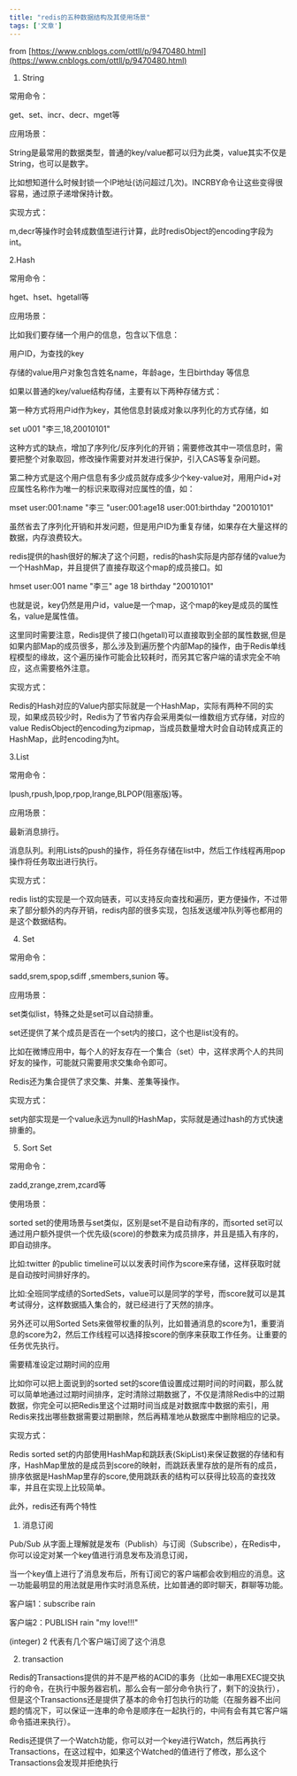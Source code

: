 ```yaml
---
title: "redis的五种数据结构及其使用场景"
tags: ['文章']
---
```

from [https://www.cnblogs.com/ottll/p/9470480.html](https://www.cnblogs.com/ottll/p/9470480.html)

1. String

常用命令：

get、set、incr、decr、mget等

应用场景：

String是最常用的数据类型，普通的key/value都可以归为此类，value其实不仅是String，也可以是数字。

比如想知道什么时候封锁一个IP地址(访问超过几次)。INCRBY命令让这些变得很容易，通过原子递增保持计数。

实现方式：

m,decr等操作时会转成数值型进行计算，此时redisObject的encoding字段为int。

 

2.Hash

常用命令：

hget、hset、hgetall等

应用场景：

比如我们要存储一个用户的信息，包含以下信息：

用户ID，为查找的key

存储的value用户对象包含姓名name，年龄age，生日birthday 等信息

如果以普通的key/value结构存储，主要有以下两种存储方式：

第一种方式将用户id作为key，其他信息封装成对象以序列化的方式存储，如

set u001 "李三,18,20010101"

这种方式的缺点，增加了序列化/反序列化的开销；需要修改其中一项信息时，需要把整个对象取回，修改操作需要对并发进行保护，引入CAS等复杂问题。

 

第二种方式是这个用户信息有多少成员就存成多少个key-value对，用用户id+对应属性名称作为唯一的标识来取得对应属性的值，如：

mset user:001:name "李三 "user:001:age18 user:001:birthday "20010101"

 

虽然省去了序列化开销和并发问题，但是用户ID为重复存储，如果存在大量这样的数据，内存浪费较大。

redis提供的hash很好的解决了这个问题，redis的hash实际是内部存储的value为一个HashMap，并且提供了直接存取这个map的成员接口。如

hmset user:001 name "李三" age 18 birthday "20010101"   

也就是说，key仍然是用户id，value是一个map，这个map的key是成员的属性名，value是属性值。

这里同时需要注意，Redis提供了接口(hgetall)可以直接取到全部的属性数据,但是如果内部Map的成员很多，那么涉及到遍历整个内部Map的操作，由于Redis单线程模型的缘故，这个遍历操作可能会比较耗时，而另其它客户端的请求完全不响应，这点需要格外注意。

实现方式：

Redis的Hash对应的Value内部实际就是一个HashMap，实际有两种不同的实现，如果成员较少时，Redis为了节省内存会采用类似一维数组方式存储，对应的value RedisObject的encoding为zipmap，当成员数量增大时会自动转成真正的HashMap，此时encoding为ht。

 

3.List

常用命令：

lpush,rpush,lpop,rpop,lrange,BLPOP(阻塞版)等。

应用场景：

最新消息排行。

消息队列。利用Lists的push的操作，将任务存储在list中，然后工作线程再用pop操作将任务取出进行执行。

实现方式：

redis list的实现是一个双向链表，可以支持反向查找和遍历，更方便操作，不过带来了部分额外的内存开销，redis内部的很多实现，包括发送缓冲队列等也都用的是这个数据结构。

 

4. Set

常用命令：

sadd,srem,spop,sdiff ,smembers,sunion 等。

应用场景：

set类似list，特殊之处是set可以自动排重。

set还提供了某个成员是否在一个set内的接口，这个也是list没有的。

比如在微博应用中，每个人的好友存在一个集合（set）中，这样求两个人的共同好友的操作，可能就只需要用求交集命令即可。

 Redis还为集合提供了求交集、并集、差集等操作。

实现方式：

set内部实现是一个value永远为null的HashMap，实际就是通过hash的方式快速排重的。

 

5. Sort Set

常用命令：

zadd,zrange,zrem,zcard等

使用场景：

sorted set的使用场景与set类似，区别是set不是自动有序的，而sorted set可以通过用户额外提供一个优先级(score)的参数来为成员排序，并且是插入有序的，即自动排序。

比如:twitter 的public timeline可以以发表时间作为score来存储，这样获取时就是自动按时间排好序的。

比如:全班同学成绩的SortedSets，value可以是同学的学号，而score就可以是其考试得分，这样数据插入集合的，就已经进行了天然的排序。

另外还可以用Sorted Sets来做带权重的队列，比如普通消息的score为1，重要消息的score为2，然后工作线程可以选择按score的倒序来获取工作任务。让重要的任务优先执行。

 

需要精准设定过期时间的应用

比如你可以把上面说到的sorted set的score值设置成过期时间的时间戳，那么就可以简单地通过过期时间排序，定时清除过期数据了，不仅是清除Redis中的过期数据，你完全可以把Redis里这个过期时间当成是对数据库中数据的索引，用Redis来找出哪些数据需要过期删除，然后再精准地从数据库中删除相应的记录。

实现方式：

Redis sorted set的内部使用HashMap和跳跃表(SkipList)来保证数据的存储和有序，HashMap里放的是成员到score的映射，而跳跃表里存放的是所有的成员，排序依据是HashMap里存的score,使用跳跃表的结构可以获得比较高的查找效率，并且在实现上比较简单。

 

 

此外，redis还有两个特性

1. 消息订阅

Pub/Sub 从字面上理解就是发布（Publish）与订阅（Subscribe），在Redis中，你可以设定对某一个key值进行消息发布及消息订阅，

当一个key值上进行了消息发布后，所有订阅它的客户端都会收到相应的消息。这一功能最明显的用法就是用作实时消息系统，比如普通的即时聊天，群聊等功能。

客户端1：subscribe  rain

客户端2：PUBLISH  rain "my love!!!"

(integer) 2 代表有几个客户端订阅了这个消息

 

2. transaction

Redis的Transactions提供的并不是严格的ACID的事务（比如一串用EXEC提交执行的命令，在执行中服务器宕机，那么会有一部分命令执行了，剩下的没执行），但是这个Transactions还是提供了基本的命令打包执行的功能（在服务器不出问题的情况下，可以保证一连串的命令是顺序在一起执行的，中间有会有其它客户端命令插进来执行）。 

Redis还提供了一个Watch功能，你可以对一个key进行Watch，然后再执行Transactions，在这过程中，如果这个Watched的值进行了修改，那么这个Transactions会发现并拒绝执行